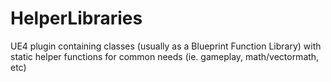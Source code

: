 # HelperLibraries
UE4 plugin containing classes (usually as a Blueprint Function Library) with static helper functions for common needs (ie. gameplay, math/vectormath, etc)
